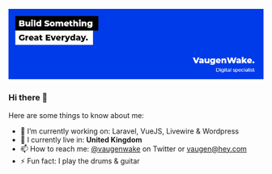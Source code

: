 ![Header](https://github.com/vaugenwake/vaugenwake/raw/main/Github-Header.png "Vaugen Wake")

### Hi there 👋

<!--
**vaugenwake/vaugenwake** is a ✨ _special_ ✨ repository because its `README.md` (this file) appears on your GitHub profile. -->

Here are some things to know about me:

- 🔭 I’m currently working on: Laravel, VueJS, Livewire & Wordpress
- 📍 I currently live in: **United Kingdom**
- 📫 How to reach me: [@vaugenwake](https://www.twitter.com/vaugenwake) on Twitter or [vaugen@hey.com](mailto:vaugen@hey.com)
- ⚡ Fun fact: I play the drums & guitar
